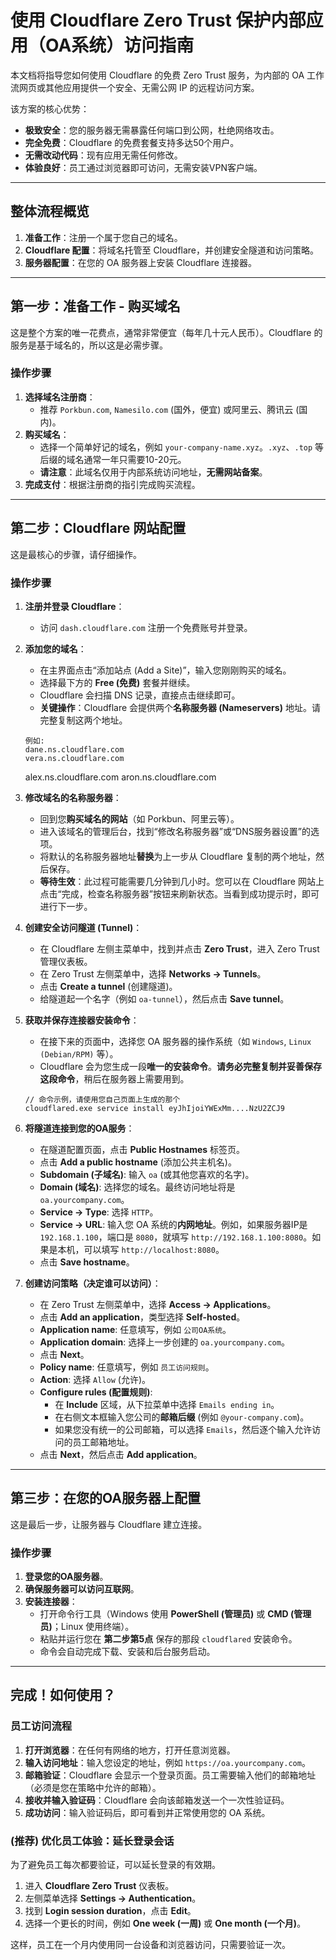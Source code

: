 # 使用 Cloudflare Zero Trust 保护内部应用（OA系统）访问指南

本文档将指导您如何使用 Cloudflare 的免费 Zero Trust 服务，为内部的 OA 工作流网页或其他应用提供一个安全、无需公网 IP 的远程访问方案。

该方案的核心优势：
- **极致安全**：您的服务器无需暴露任何端口到公网，杜绝网络攻击。
- **完全免费**：Cloudflare 的免费套餐支持多达50个用户。
- **无需改动代码**：现有应用无需任何修改。
- **体验良好**：员工通过浏览器即可访问，无需安装VPN客户端。

---

## 整体流程概览

1.  **准备工作**：注册一个属于您自己的域名。
2.  **Cloudflare 配置**：将域名托管至 Cloudflare，并创建安全隧道和访问策略。
3.  **服务器配置**：在您的 OA 服务器上安装 Cloudflare 连接器。

---

## 第一步：准备工作 - 购买域名

这是整个方案的唯一花费点，通常非常便宜（每年几十元人民币）。Cloudflare 的服务是基于域名的，所以这是必需步骤。

### 操作步骤

1.  **选择域名注册商**：
    *   推荐 `Porkbun.com`, `Namesilo.com` (国外，便宜) 或阿里云、腾讯云 (国内)。
2.  **购买域名**：
    *   选择一个简单好记的域名，例如 `your-company-name.xyz`。`.xyz`、`.top` 等后缀的域名通常一年只需要10-20元。
    *   **请注意**：此域名仅用于内部系统访问地址，**无需网站备案**。
3.  **完成支付**：根据注册商的指引完成购买流程。

---

## 第二步：Cloudflare 网站配置

这是最核心的步骤，请仔细操作。

### 操作步骤

1.  **注册并登录 Cloudflare**：
    *   访问 `dash.cloudflare.com` 注册一个免费账号并登录。

2.  **添加您的域名**：
    *   在主界面点击“添加站点 (Add a Site)”，输入您刚刚购买的域名。
    *   选择最下方的 **Free (免费)** 套餐并继续。
    *   Cloudflare 会扫描 DNS 记录，直接点击继续即可。
    *   **关键操作**：Cloudflare 会提供两个**名称服务器 (Nameservers)** 地址。请完整复制这两个地址。
      ```
      例如:
      dane.ns.cloudflare.com
      vera.ns.cloudflare.com
      ```
      alex.ns.cloudflare.com
      aron.ns.cloudflare.com


3.  **修改域名的名称服务器**：
    *   回到您**购买域名的网站**（如 Porkbun、阿里云等）。
    *   进入该域名的管理后台，找到“修改名称服务器”或“DNS服务器设置”的选项。
    *   将默认的名称服务器地址**替换**为上一步从 Cloudflare 复制的两个地址，然后保存。
    *   **等待生效**：此过程可能需要几分钟到几小时。您可以在 Cloudflare 网站上点击“完成，检查名称服务器”按钮来刷新状态。当看到成功提示时，即可进行下一步。

4.  **创建安全访问隧道 (Tunnel)**：
    *   在 Cloudflare 左侧主菜单中，找到并点击 **Zero Trust**，进入 Zero Trust 管理仪表板。
    *   在 Zero Trust 左侧菜单中，选择 **Networks -> Tunnels**。
    *   点击 **Create a tunnel** (创建隧道)。
    *   给隧道起一个名字（例如 `oa-tunnel`），然后点击 **Save tunnel**。

5.  **获取并保存连接器安装命令**：
    *   在接下来的页面中，选择您 OA 服务器的操作系统（如 `Windows`, `Linux (Debian/RPM)` 等）。
    *   Cloudflare 会为您生成一段**唯一的安装命令**。**请务必完整复制并妥善保存这段命令**，稍后在服务器上需要用到。
      ```
      // 命令示例，请使用您自己页面上生成的那个
      cloudflared.exe service install eyJhIjoiYWExMm....NzU2ZCJ9
      ```

6.  **将隧道连接到您的OA服务**：
    *   在隧道配置页面，点击 **Public Hostnames** 标签页。
    *   点击 **Add a public hostname** (添加公共主机名)。
    *   **Subdomain (子域名)**: 输入 `oa` (或其他您喜欢的名字)。
    *   **Domain (域名)**: 选择您的域名。最终访问地址将是 `oa.yourcompany.com`。
    *   **Service -> Type**: 选择 `HTTP`。
    *   **Service -> URL**: 输入您 OA 系统的**内网地址**。例如，如果服务器IP是 `192.168.1.100`，端口是 `8080`，就填写 `http://192.168.1.100:8080`。如果是本机，可以填写 `http://localhost:8080`。
    *   点击 **Save hostname**。

7.  **创建访问策略（决定谁可以访问）**：
    *   在 Zero Trust 左侧菜单中，选择 **Access -> Applications**。
    *   点击 **Add an application**，类型选择 **Self-hosted**。
    *   **Application name**: 任意填写，例如 `公司OA系统`。
    *   **Application domain**: 选择上一步创建的 `oa.yourcompany.com`。
    *   点击 **Next**。
    *   **Policy name**: 任意填写，例如 `员工访问规则`。
    *   **Action**: 选择 `Allow` (允许)。
    *   **Configure rules (配置规则)**:
        *   在 **Include** 区域，从下拉菜单中选择 `Emails ending in`。
        *   在右侧文本框输入您公司的**邮箱后缀** (例如 `@your-company.com`)。
        *   如果您没有统一的公司邮箱，可以选择 `Emails`，然后逐个输入允许访问的员工邮箱地址。
    *   点击 **Next**，然后点击 **Add application**。

---

## 第三步：在您的OA服务器上配置

这是最后一步，让服务器与 Cloudflare 建立连接。

### 操作步骤

1.  **登录您的OA服务器**。
2.  **确保服务器可以访问互联网**。
3.  **安装连接器**：
    *   打开命令行工具（Windows 使用 **PowerShell (管理员)** 或 **CMD (管理员)**；Linux 使用终端）。
    *   粘贴并运行您在 **第二步第5点** 保存的那段 `cloudflared` 安装命令。
    *   命令会自动完成下载、安装和后台服务启动。

---

## 完成！如何使用？

### 员工访问流程

1.  **打开浏览器**：在任何有网络的地方，打开任意浏览器。
2.  **输入访问地址**：输入您设定的地址，例如 `https://oa.yourcompany.com`。
3.  **邮箱验证**：Cloudflare 会显示一个登录页面。员工需要输入他们的邮箱地址（必须是您在策略中允许的邮箱）。
4.  **接收并输入验证码**：Cloudflare 会向该邮箱发送一个一次性验证码。
5.  **成功访问**：输入验证码后，即可看到并正常使用您的 OA 系统。

### (推荐) 优化员工体验：延长登录会话

为了避免员工每次都要验证，可以延长登录的有效期。

1.  进入 **Cloudflare Zero Trust** 仪表板。
2.  左侧菜单选择 **Settings -> Authentication**。
3.  找到 **Login session duration**，点击 **Edit**。
4.  选择一个更长的时间，例如 **One week (一周)** 或 **One month (一个月)**。

这样，员工在一个月内使用同一台设备和浏览器访问，只需要验证一次。
